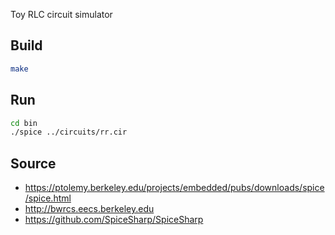 Toy RLC circuit simulator

## Build
```sh
make
```

## Run
```sh
cd bin
./spice ../circuits/rr.cir
```

## Source
* https://ptolemy.berkeley.edu/projects/embedded/pubs/downloads/spice/spice.html
* http://bwrcs.eecs.berkeley.edu
* https://github.com/SpiceSharp/SpiceSharp
